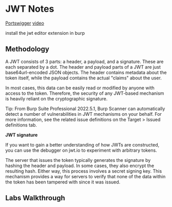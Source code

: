 # JWT Notes

[Portswigger](https://portswigger.net/web-security/jwt)
[video](https://portswigger.net/burp/documentation/desktop/testing-workflow/session-management/jwts)

install the jwt editor extension in burp

## Methodology

A JWT consists of 3 parts: a header, a payload, and a signature. These are each separated by a dot. The header and payload parts of a JWT are just base64url-encoded JSON objects. The header contains metadata about the token itself, while the payload contains the actual "claims" about the user.

In most cases, this data can be easily read or modified by anyone with access to the token. Therefore, the security of any JWT-based mechanism is heavily reliant on the cryptographic signature.

Tip: From Burp Suite Professional 2022.5.1, Burp Scanner can automatically detect a number of vulnerabilities in JWT mechanisms on your behalf. For more information, see the related issue definitions on the Target > Issued definitions tab. 

**JWT signature**

If you want to gain a better understanding of how JWTs are constructed, you can use the debugger on jwt.io to experiment with arbitrary tokens.

The server that issues the token typically generates the signature by hashing the header and payload. In some cases, they also encrypt the resulting hash. Either way, this process involves a secret signing key. This mechanism provides a way for servers to verify that none of the data within the token has been tampered with since it was issued.

## Labs Walkthrough

